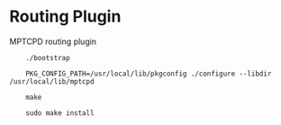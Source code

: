# Routing Plugin

MPTCPD routing plugin


        ./bootstrap

        PKG_CONFIG_PATH=/usr/local/lib/pkgconfig ./configure --libdir /usr/local/lib/mptcpd

        make 

        sudo make install
